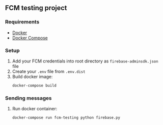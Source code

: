 ## FCM testing project

### Requirements

- [Docker](https://docs.docker.com/get-docker/)
- [Docker Compose](https://docs.docker.com/compose/install/)

### Setup

1. Add your FCM credentials into root directory as `firebase-adminsdk.json` file
2. Create your `.env` file from `.env.dist`
3. Build docker image:
   ```bash
   docker-compose build
   ```

### Sending messages

1. Run docker container:
   ```bash
   docker-compose run fcm-testing python firebase.py
   ```